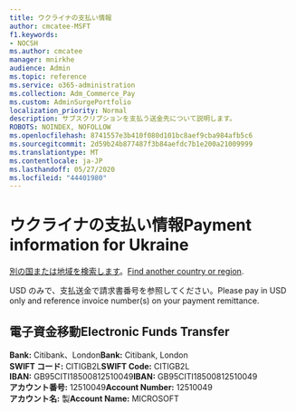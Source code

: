 ```yaml
---
title: ウクライナの支払い情報
author: cmcatee-MSFT
f1.keywords:
- NOCSH
ms.author: cmcatee
manager: mnirkhe
audience: Admin
ms.topic: reference
ms.service: o365-administration
ms.collection: Adm_Commerce_Pay
ms.custom: AdminSurgePortfolio
localization_priority: Normal
description: サブスクリプションを支払う送金先について説明します。
ROBOTS: NOINDEX, NOFOLLOW
ms.openlocfilehash: 8741557e3b410f080d101bc8aef9cba984afb5c6
ms.sourcegitcommit: 2d59b24b877487f3b84aefdc7b1e200a21009999
ms.translationtype: MT
ms.contentlocale: ja-JP
ms.lasthandoff: 05/27/2020
ms.locfileid: "44401980"
---
```

# <a name="payment-information-for-ukraine"></a><span data-ttu-id="74688-103">ウクライナの支払い情報</span><span class="sxs-lookup"><span data-stu-id="74688-103">Payment information for Ukraine</span></span>

<span data-ttu-id="74688-104">[別の国または地域を検索します](../billing-and-payments/pay-for-your-subscription.md)。</span><span class="sxs-lookup"><span data-stu-id="74688-104">[Find another country or region](../billing-and-payments/pay-for-your-subscription.md).</span></span>

<span data-ttu-id="74688-105">USD のみで、支払送金で請求書番号を参照してください。</span><span class="sxs-lookup"><span data-stu-id="74688-105">Please pay in USD only and reference invoice number(s) on your payment remittance.</span></span>

## <a name="electronic-funds-transfer"></a><span data-ttu-id="74688-106">電子資金移動</span><span class="sxs-lookup"><span data-stu-id="74688-106">Electronic Funds Transfer</span></span>

<span data-ttu-id="74688-107">**Bank:** Citibank、London</span><span class="sxs-lookup"><span data-stu-id="74688-107">**Bank:** Citibank, London</span></span>  
<span data-ttu-id="74688-108">**SWIFT コード:** CITIGB2L</span><span class="sxs-lookup"><span data-stu-id="74688-108">**SWIFT Code:** CITIGB2L</span></span>  
<span data-ttu-id="74688-109">**IBAN:** GB95CITI18500812510049</span><span class="sxs-lookup"><span data-stu-id="74688-109">**IBAN:** GB95CITI18500812510049</span></span>  
<span data-ttu-id="74688-110">**アカウント番号:** 12510049</span><span class="sxs-lookup"><span data-stu-id="74688-110">**Account Number:** 12510049</span></span>  
<span data-ttu-id="74688-111">**アカウント名:** 製</span><span class="sxs-lookup"><span data-stu-id="74688-111">**Account Name:** MICROSOFT</span></span>  